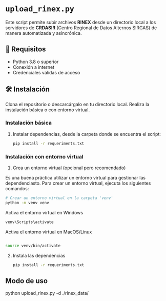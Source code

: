 # `upload_rinex.py`

Este script permite subir archivos **RINEX** desde un directorio local a los servidores de **CRDASIR** (Centro Regional de Datos Alternos SIRGAS) de manera automatizada y asincrónica.

## 🚀 Requisitos

- Python 3.8 o superior
- Conexión a internet
- Credenciales válidas de acceso

## 🛠 Instalación

Clona el repositorio o descarcárgalo en tu directorio local. Realiza la instalación básica o con entorno virtual.


### Instalación básica
1. Instalar dependencias, desde la carpeta donde se encuentra el script:
   ```bash
   pip install -r requeriments.txt
   ```





### Instalación con entorno virtual 

1. Crea un entorno virtual (opcional pero recomendado)

Es una buena práctica utilizar un entorno virtual para gestionar las dependenciasto. Para crear un entorno virtual, ejecuta los siguientes comandos:

```bash
# Crear un entorno virtual en la carpeta 'venv'
python -m venv venv
```
Activa el entorno virtual en Windows
```bash
venv\Scripts\activate
```
Activa el entorno virtual en MacOS/Linux
```bash

source venv/bin/activate
```

2. Instala las dependencias
   ```bash
   pip install -r requeriments.txt
   ```

## Modo de uso

python upload_rinex.py -d ./rinex_data/

